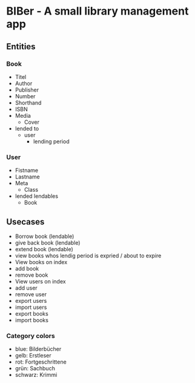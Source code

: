 # BIBer - A small library management app
## Entities
### Book
 - Titel
 - Author
 - Publisher
 - Number
 - Shorthand
 - ISBN
 - Media
    - Cover
 - lended to
    - user
        - lending period

### User
 - Fistname
 - Lastname
 - Meta
    - Class
 - lended lendables
    - Book

## Usecases
 - Borrow book (lendable)
 - give back book (lendable)
 - extend book (lendable)
 - view books whos lendig period is expried / about to expire
 - View books on index 
 - add book
 - remove book
 - View users on index
 - add user
 - remove user
 - export users
 - import users
 - export books
 - import books

 ### Category colors
  - blue: Bilderbücher
  - gelb: Erstleser
  - rot: Fortgeschrittene
  - grün: Sachbuch
  - schwarz: Krimmi